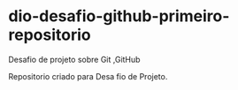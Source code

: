 # dio-desafio-github-primeiro-repositorio
Desafio de projeto sobre Git ,GitHub


Repositorio criado para Desa fio de  Projeto.
